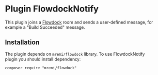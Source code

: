 Plugin FlowdockNotify
=====================

This plugin joins a [Flowdock](https://www.flowdock.com/) room and sends a user-defined message, for example a 
"Build Succeeded" message.

Installation
------------

The plugin depends on `mremi/flowdock` library. To use FlowdockNotify plugin you should install dependency:

```
composer require "mremi/flowdock"
```

